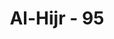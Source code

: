 ---
title: "Al-Hijr - 95"
no: 95
arabic_no: ٩٥
ayah: اِنَّا كَفَيْنٰكَ الْمُسْتَهْزِءِيْنَۙ
translation: "Sesungguhnya Kami memelihara engkau (Muhammad) dari (kejahatan) orang yang memperolok-olokkan (engkau),"
tafsir: "Ayat ini memerintahkan Nabi Muhammad saw agar menyiarkan agama Islam dengan terang-terangan, tidak lagi dengan sembunyi-sembunyi, menantang orang-orang musyrik, tidak mempedulikan mereka dan apa yang mereka katakan, dan tidak takut kepada mereka yang menghalanginya dalam menyiarkan agama Allah, karena Allah melindunginya dari gangguan mereka.\n\nSebagian ahli tafsir menafsirkan \"Berpalinglah dari orang-orang musyrik\" maksudnya adalah janganlah mempedulikan segala macam tindak-tanduk orang-orang musyrik yang telah mendustakan, memperolok-olok, dan menentang kamu. Janganlah tindakan mereka itu menghalangimu menyiarkan agama Allah, karena Allah memelihara kamu dari gangguan mereka."
---